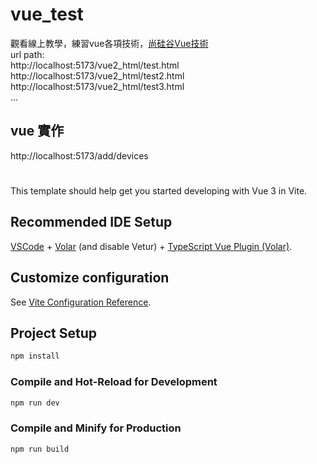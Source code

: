 # vue_test

觀看線上教學，練習vue各項技術，[尚硅谷Vue技術](https://www.youtube.com/watch?v=VVEtJlfq_04&list=PLmOn9nNkQxJEARHuEpVayY6ppiNlkvrnb&index=29)
<br>
url path: <br>
http://localhost:5173/vue2_html/test.html <br>
http://localhost:5173/vue2_html/test2.html <br>
http://localhost:5173/vue2_html/test3.html <br>
...

## vue 實作
http://localhost:5173/add/devices

# 

This template should help get you started developing with Vue 3 in Vite.

## Recommended IDE Setup

[VSCode](https://code.visualstudio.com/) + [Volar](https://marketplace.visualstudio.com/items?itemName=Vue.volar) (and disable Vetur) + [TypeScript Vue Plugin (Volar)](https://marketplace.visualstudio.com/items?itemName=Vue.vscode-typescript-vue-plugin).

## Customize configuration

See [Vite Configuration Reference](https://vitejs.dev/config/).

## Project Setup

```sh
npm install
```

### Compile and Hot-Reload for Development

```sh
npm run dev
```

### Compile and Minify for Production

```sh
npm run build
```


